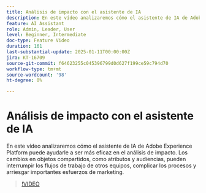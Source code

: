 ```yaml
---
title: Análisis de impacto con el asistente de IA
description: En este vídeo analizaremos cómo el asistente de IA de Adobe Experience Platform puede ayudarle a ser más eficaz en el análisis de impacto. Los cambios en objetos compartidos, como atributos y audiencias, pueden interrumpir los flujos de trabajo de otros equipos, complicar los procesos y arriesgar importantes esfuerzos de marketing.
feature: AI Assistant
role: Admin, Leader, User
level: Beginner, Intermediate
doc-type: Feature Video
duration: 161
last-substantial-update: 2025-01-11T00:00:00Z
jira: KT-16709
source-git-commit: f64623255c045396799d0d627f199ce59c794d70
workflow-type: tm+mt
source-wordcount: '98'
ht-degree: 0%

---
```



# Análisis de impacto con el asistente de IA

En este vídeo analizaremos cómo el asistente de IA de Adobe Experience Platform puede ayudarle a ser más eficaz en el análisis de impacto. Los cambios en objetos compartidos, como atributos y audiencias, pueden interrumpir los flujos de trabajo de otros equipos, complicar los procesos y arriesgar importantes esfuerzos de marketing.

>[!VIDEO](https://video.tv.adobe.com/v/3441683/?learn=on&enablevpops&captions=spa)
